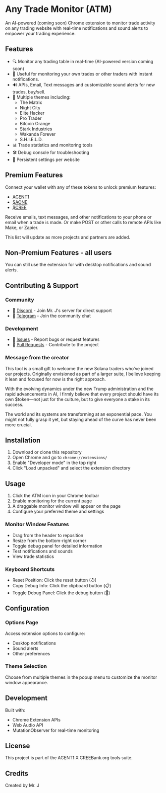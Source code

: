 # Any Trade Monitor (ATM)

An AI-powered (coming soon) Chrome extension to monitor trade activity on any trading website with real-time notifications and sound alerts to empower your trading experience.

## Features

- 🔍 Monitor any trading table in real-time (AI-powered version coming soon)
- 🔔 Useful for monitoring your own trades or other traders with instant notifications.
- 🔊 APIs, Email, Text messages and customizable sound alerts for new trades, buy/sell.
- 🎨 Multiple themes including:
  - The Matrix
  - Night City
  - Elite Hacker
  - Pro Trader
  - Bitcoin Orange
  - Stark Industries
  - Wakanda Forever
  - S.H.I.E.L.D.
- 📊 Trade statistics and monitoring tools
- 🛠️ Debug console for troubleshooting
- 💾 Persistent settings per website

## Premium Features

Connect your wallet with any of these tokens to unlock premium features:
- [AGENT1](https://agent1.xyz/story)
- [$AONE](https://dexscreener.com/solana/cbwxabwtcenyxkmlum8bukgxnfubqjqcvvu7p1en6tgc)
- [$CREE](https://creebank.org/)

Receive emails, text messages, and other notifications to your phone or email when a trade is made. 
Or make POST or other calls to remote APIs like Make, or Zapier.

This list will update as more projects and partners are added.

## Non-Premium Features - all users

You can still use the extension for with desktop notifications and sound alerts.

## Contributing & Support

### Community

- 💬 [Discord](https://agent1.xyz/discord) - Join Mr. J's server for direct support
- 📱 [Telegram](https://t.me/aonerise) - Join the community chat

### Development

- 🐛 [Issues](https://github.com/jerictan/atm/issues) - Report bugs or request features
- 🔀 [Pull Requests](https://github.com/jerictan/atm/pulls) - Contribute to the project

### Message from the creator

This tool is a small gift to welcome the new Solana traders who’ve joined our projects. Originally envisioned as part of a larger suite, I believe keeping it lean and focused for now is the right approach.

With the evolving dynamics under the new Trump administration and the rapid advancements in AI, I firmly believe that every project should have its own $token—not just for the culture, but to give everyone a stake in its success.

The world and its systems are transforming at an exponential pace. You might not fully grasp it yet, but staying ahead of the curve has never been more crucial.



## Installation

1. Download or clone this repository
2. Open Chrome and go to `chrome://extensions/`
3. Enable "Developer mode" in the top right
4. Click "Load unpacked" and select the extension directory

## Usage

1. Click the ATM icon in your Chrome toolbar
2. Enable monitoring for the current page
3. A draggable monitor window will appear on the page
4. Configure your preferred theme and settings

### Monitor Window Features

- Drag from the header to reposition
- Resize from the bottom-right corner
- Toggle debug panel for detailed information
- Test notifications and sounds
- View trade statistics

### Keyboard Shortcuts

- Reset Position: Click the reset button (↺)
- Copy Debug Info: Click the clipboard button (📋)
- Toggle Debug Panel: Click the debug button (🔧)

## Configuration

### Options Page

Access extension options to configure:
- Desktop notifications
- Sound alerts
- Other preferences

### Theme Selection

Choose from multiple themes in the popup menu to customize the monitor window appearance.

## Development

Built with:
- Chrome Extension APIs
- Web Audio API
- MutationObserver for real-time monitoring


## License

This project is part of the AGENT1 X CREEBank.org tools suite.

## Credits

Created by Mr. J